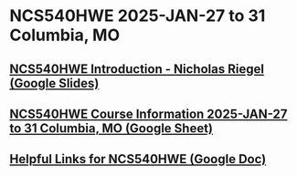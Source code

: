 # NCS540HWE 2025-JAN-27 to 31 Columbia, MO
## [NCS540HWE Introduction - Nicholas Riegel (Google Slides)](https://docs.google.com/presentation/d/1xNxTPAsbsyCG9Evn9vKkqPD9SkOpsoBtB9mbSOeYvIM/edit?usp=sharing)

## [NCS540HWE Course Information 2025-JAN-27 to 31 Columbia, MO (Google Sheet)](https://docs.google.com/spreadsheets/d/1WBlxEgSlgDm8vbyUhBlQWuck68qzra28JCyOg0FUEA8/edit?usp=sharing)

## [Helpful Links for NCS540HWE (Google Doc)](https://docs.google.com/document/d/1dTGRx88uR-L1Ivlynb-9a4cDjnyS_0-wYkltnnT7f0I/edit?usp=sharing)

<!-- ## [Mid Course Feedback NCS540HWE 2025-JAN-27 to 31 Columbia, MO EST (Google Form)]()

<!-- Comment -->
